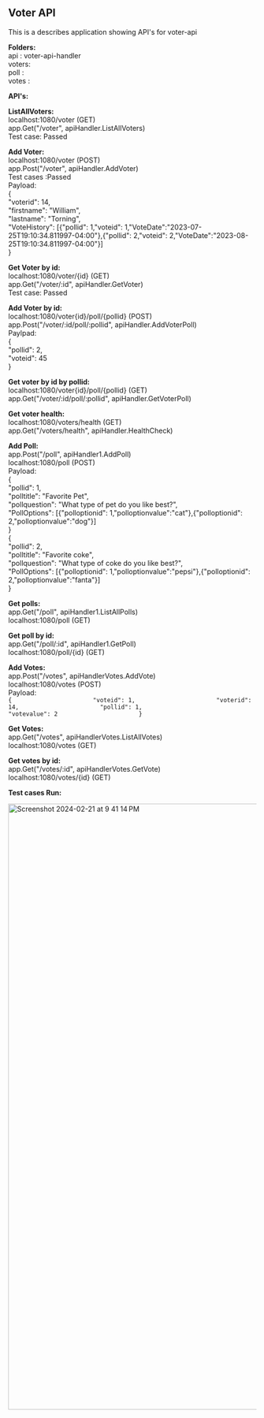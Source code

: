 ## Voter API

This is a describes application showing API's for voter-api


**Folders:**                                         
    api   :    voter-api-handler                  
    voters:              
    poll  :                    
    votes :                  

    

**API's:**

**ListAllVoters:**              
        localhost:1080/voter  (GET)                 
        app.Get("/voter", apiHandler.ListAllVoters)                         
        Test case: Passed              

   
   
**Add Voter:**               
localhost:1080/voter   (POST)               
app.Post("/voter", apiHandler.AddVoter)                       
Test cases :Passed                  
Payload:                     
                 {       
                    "voterid": 14,        
                    "firstname": "William",          
                    "lastname": "Torning",          
                    "VoteHistory": [{"pollid": 1,"voteid": 1,"VoteDate":"2023-07-25T19:10:34.811997-04:00"},{"pollid": 2,"voteid": 2,"VoteDate":"2023-08-25T19:10:34.811997-04:00"}]        
                }                    


                
**Get Voter by id:**                      
localhost:1080/voter/{id}   (GET)           
app.Get("/voter/:id<uint>", apiHandler.GetVoter)        
Test case: Passed              
	
 
 
**Add Voter by id:**                      
localhost:1080/voter{id}/poll/{pollid}  (POST)                      
app.Post("/voter/:id<uint>/poll/:pollid<uint>", apiHandler.AddVoterPoll)                      
Paylpad:                      
                {                      
                        "pollid": 2,                      
                        "voteid": 45                      
                }                      


**Get voter by id by pollid:**                         
localhost:1080/voter{id}/poll/{pollid}  (GET)                      
app.Get("/voter/:id<uint>/poll/:pollid<uint>", apiHandler.GetVoterPoll)                      
	

      
**Get voter health:**                       
localhost:1080/voters/health  (GET)                      
app.Get("/voters/health", apiHandler.HealthCheck)                      
	


**Add Poll:**                      
app.Post("/poll", apiHandler1.AddPoll)                      
localhost:1080/poll  (POST)                      
Payload:                      
		{                      
		    "pollid": 1,                      
		    "polltitle": "Favorite Pet",                      
		    "pollquestion": "What type of pet do you like best?",                      
		    "PollOptions": [{"polloptionid": 1,"polloptionvalue":"cat"},{"polloptionid": 2,"polloptionvalue":"dog"}]                      
		}                      
		{                      
		    "pollid": 2,                      
		    "polltitle": "Favorite coke",                      
		    "pollquestion": "What type of coke do you like best?",                      
		    "PollOptions": [{"polloptionid": 1,"polloptionvalue":"pepsi"},{"polloptionid": 2,"polloptionvalue":"fanta"}]                      
		}                      

 
	
**Get polls:**                      
 app.Get("/poll", apiHandler1.ListAllPolls)                      
 localhost:1080/poll  (GET)                      

                      
                      
**Get poll by id:**                      
app.Get("/poll/:id<uint>", apiHandler1.GetPoll)                      
localhost:1080/poll/{id}  (GET)                      



**Add Votes:**                       
app.Post("/votes", apiHandlerVotes.AddVote)                      
localhost:1080/votes  (POST)                      
Payload:                      
		 `{                      
		    "voteid": 1,                      
		    "voterid": 14,                      
		    "pollid": 1,                      
		    "votevalue": 2                      
		}                      
`


**Get Votes:**                      
app.Get("/votes", apiHandlerVotes.ListAllVotes)                      
localhost:1080/votes  (GET)                      

 
**Get votes by id:**                      
 app.Get("/votes/:id<uint>", apiHandlerVotes.GetVote)                      
 localhost:1080/votes/{id}  (GET)                      

                      
                      
**Test cases Run:**                      

<img width="1230" alt="Screenshot 2024-02-21 at 9 41 14 PM" src="https://github.com/vidyakajale/cloud-native-se/assets/74523779/cb3a20ff-d489-4c91-89fa-05624dd50a1d">






